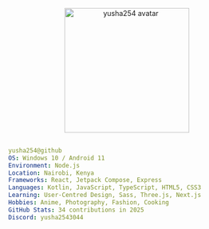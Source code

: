 
<p align="center">
  <img src="https://i.pinimg.com/736x/e1/3c/6f/e13c6f5c6555fa25d873c2e66b6362e9.jpg" alt="yusha254 avatar" width="250" />
</p>

```yaml
      
  yusha254@github
  OS: Windows 10 / Android 11
  Environment: Node.js
  Location: Nairobi, Kenya
  Frameworks: React, Jetpack Compose, Express
  Languages: Kotlin, JavaScript, TypeScript, HTML5, CSS3
  Learning: User-Centred Design, Sass, Three.js, Next.js
  Hobbies: Anime, Photography, Fashion, Cooking
  GitHub Stats: 34 contributions in 2025
  Discord: yusha2543044
```
